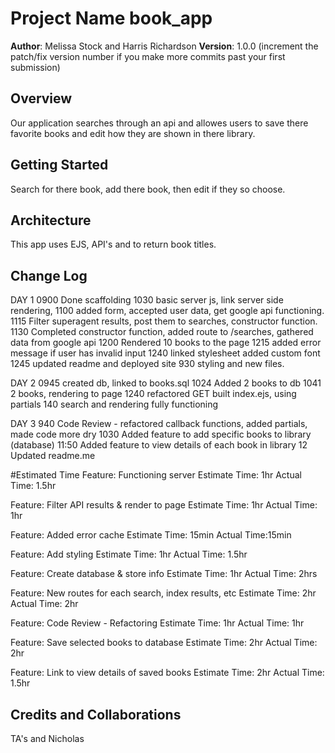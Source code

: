 # Project Name book_app

**Author**: Melissa Stock and Harris Richardson
**Version**: 1.0.0 (increment the patch/fix version number if you make more commits past your first submission)

## Overview
Our application searches through an api and allowes users to save there favorite books and edit how they are shown in there library.

## Getting Started
Search for there book, add there book, then edit if they so choose.

## Architecture
This app uses EJS, API's and to return book titles.

## Change Log
DAY 1
0900 Done scaffolding 
1030 basic server js, link server side rendering, 
1100 added form, accepted user data, get google api functioning.
1115 Filter superagent results, post them to searches, constructor function.
1130 Completed constructor function, added route to /searches, gathered data from google api
1200 Rendered 10 books to the page
1215 added error message if user has invalid input
1240 linked stylesheet added custom font
1245 updated readme and deployed site
930 styling and new files.


DAY 2
0945 created db, linked to books.sql
1024 Added 2 books to db
1041 2 books, rendering to page
1240 refactored GET built index.ejs, using partials
140 search and rendering fully functioning 

DAY 3
940 Code Review - refactored callback functions, added partials, made code more dry
1030 Added feature to add specific books to library (database)
11:50 Added feature to view details of each book in library
12 Updated readme.me

#Estimated Time
Feature: Functioning server
Estimate Time: 1hr
Actual Time: 1.5hr

Feature: Filter API results & render to page
Estimate Time: 1hr
Actual Time: 1hr

Feature: Added error cache
Estimate Time: 15min
Actual Time:15min

Feature: Add styling
Estimate Time: 1hr
Actual Time: 1.5hr

Feature: Create database & store info
Estimate Time: 1hr
Actual Time: 2hrs

Feature: New routes for each search, index results, etc
Estimate Time: 2hr
Actual Time: 2hr

Feature: Code Review - Refactoring
Estimate Time: 1hr
Actual Time: 1hr

Feature: Save selected books to database
Estimate Time: 2hr
Actual Time: 2hr

Feature: Link to view details of saved books
Estimate Time: 2hr
Actual Time: 1.5hr


## Credits and Collaborations
TA's and Nicholas